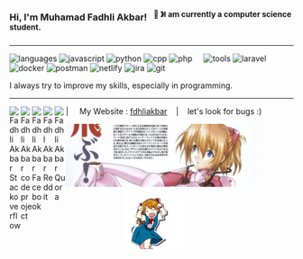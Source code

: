 ### Hi, I'm Muhamad Fadhli Akbar! &nbsp;&nbsp;<sup>👾 &#12299;I am currently a computer science student.</sup>

---

![languages](https://img.shields.io/static/v1?label=&message=Languages:&color=111&style=flat-square)
![javascript](https://img.shields.io/static/v1?logo=javascript&label=&message=Javascript&color=36465D&logoColor=AAA&style=flat-square)
![python](https://img.shields.io/static/v1?logo=python&label=&message=Python&color=36465D&logoColor=AAA&style=flat-square)
![cpp](https://img.shields.io/static/v1?logo=cplusplus&label=&message=CPP&color=36465D&logoColor=AAA&style=flat-square&link=)
![php](https://img.shields.io/static/v1?logo=php&label=&message=PHP&color=36465D&logoColor=AAA&style=flat-square&link=)
&nbsp;&nbsp;&nbsp;
![tools](https://img.shields.io/static/v1?label=&message=Tools:&color=111&style=flat-square)
![laravel](https://img.shields.io/static/v1?logo=laravel&label=&message=Laravel&color=36465D&logoColor=AAA&style=flat-square)
![docker](https://img.shields.io/static/v1?logo=docker&label=&message=Docker&color=36465D&logoColor=AAA&style=flat-square)
![postman](https://img.shields.io/static/v1?logo=postman&label=&message=Postman&color=36465D&logoColor=AAA&style=flat-square)
![netlify](https://img.shields.io/static/v1?logo=netlify&label=&message=Netlify&color=36465D&logoColor=AAA&style=flat-square)
![jira](https://img.shields.io/static/v1?logo=jira&label=&message=Jira&color=36465D&logoColor=AAA&style=flat-square)
![git](https://img.shields.io/static/v1?logo=git&label=&message=Git&color=36465D&logoColor=AAA&style=flat-square)
&nbsp;&nbsp;&nbsp;

<!-- ![github](https://img.shields.io/static/v1?label=&message=d&color=111&style=flat-square)
![github](https://img.shields.io/static/v1?logo=github&label=&message=github&color=111&logoColor=fff&style=flat-square) -->

I always try to improve my skills, especially in programming.

---

<a href="">
  <img align="left" alt="Fadhli Akbar Stackoverflow" width="20px" src="https://simpleicons.now.sh/stackoverflow/495f7e" />
</a>
<a href="https://moertel.codeproject.com/">
  <img align="left" alt="Fadhli Akbar codeproject" width="20px" src="https://simpleicons.now.sh/codeproject/495f7e" />
</a>
<a href="https://www.facebook.com/fdhliakbar/">
  <img align="left" alt="Fadhli Akbar Facebook" width="20px" src="https://simpleicons.now.sh/facebook/495f7e" />
</a>
<a href="https://www.reddit.com/user/Kyoreader">
  <img align="left" alt="Fadhl Akbar Reddit" width="20px" src="https://simpleicons.now.sh/reddit/495f7e" />
</a>
<a href="https://www.quora.com/profile/Fdhliakbar">
  <img align="left" alt="Fadhli Akbar Quora" width="20px" src="https://simpleicons.now.sh/quora/495f7e" />
</a>

| &nbsp;&nbsp;&nbsp; My Website : [fdhliakbar](https://fadhliakbar.netlify.app/) &nbsp;&nbsp;&nbsp;|&nbsp;&nbsp;&nbsp; let's look for bugs :)

<a href="https://en.wikipedia.org/wiki/Asuka_Langley_Soryu" style="display:inline">
<img src="./Assets/banner.jpeg" alt="Asuka langley banner" width="68%">
</a>

<img src="./Assets/asuka.gif" alt="Asuka gif" height="108px" style="padding-left:100px">
